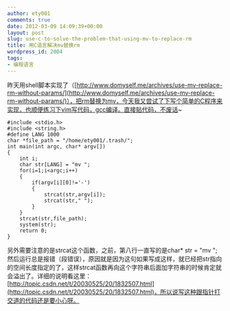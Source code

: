 ```yaml
---
author: ety001
comments: true
date: 2012-03-09 14:09:39+00:00
layout: post
slug: use-c-to-solve-the-problem-that-using-mv-to-replace-rm
title: 用C语言解决mv替换rm
wordpress_id: 2004
tags:
- 编程语言
---
```


昨天用shell脚本实现了（[http://www.domyself.me/archives/use-mv-replace-rm-without-params/](http://www.domyself.me/archives/use-mv-replace-rm-without-params/)），把rm替换为mv，今天我又尝试了下写个简单的C程序来实现，也顺便练习下vim写代码，gcc编译。直接贴代码，不废话~

```
#include <stdio.h>
#include <string.h>
#define LANG 1000
char *file_path = "/home/ety001/.trash/";
int main(int argc, char* argv[])
{
    int i;
    char str[LANG] = "mv ";
    for(i=1;i<argc;i++)
    {
        if(argv[i][0]!='-')
        {
            strcat(str,argv[i]);
            strcat(str," ");
        }
    }
    strcat(str,file_path);
    system(str);
    return 0;
}
```

另外需要注意的是strcat这个函数，之前，第八行一直写的是char* str = "mv "; 然后运行总是报错（段错误），原因就是因为这句如果写成这样，就已经把str指向的空间长度指定的了，这样strcat函数再向这个字符串后面加字符串的时候肯定就会溢出了。详细的说明看这里：[http://topic.csdn.net/t/20030525/20/1832507.html](http://topic.csdn.net/t/20030525/20/1832507.html)，所以说写这种跟指针打交道的代码还是要小心呀。

